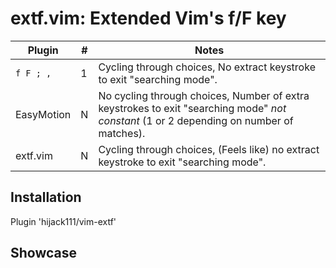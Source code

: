 # extf.vim: Extended Vim's f/F key

| Plugin | # | Notes | 
| --------- | --------- | --------- | 
| `f F ; ,` | 1 | Cycling through choices, No extract keystroke to exit "searching mode". | 
| EasyMotion | N | No cycling through choices, Number of extra keystrokes to exit "searching mode" _not constant_ (1 or 2 depending on number of matches). | 
| extf.vim | N | Cycling through choices, (Feels like) no extract keystroke to exit "searching mode". | 

## Installation

   Plugin 'hijack111/vim-extf'

## Showcase

